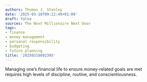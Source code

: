 ```yaml
---
authors: Thomas J. Stanley
date: '2025-03-18T09:22:49+01:00'
draft: false
sources: The Next Millionaire Next Door
tags:
- finance
- money management
- personal responsibility
- budgeting
- future planning
title: '20250318092305'
---
```


Managing one’s financial life to ensure money-related goals are met requires high levels of discipline, routine, and conscientiousness.